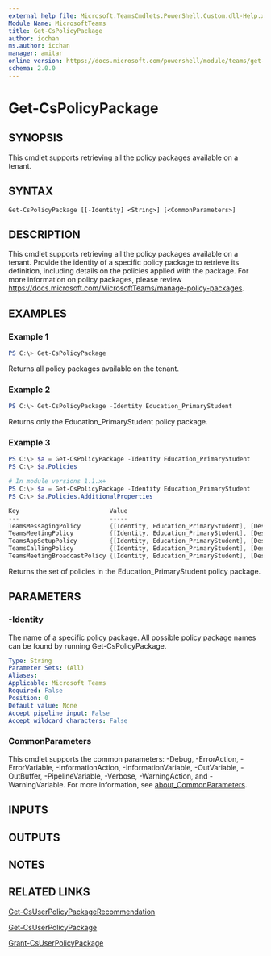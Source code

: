 ```yaml
---
external help file: Microsoft.TeamsCmdlets.PowerShell.Custom.dll-Help.xml
Module Name: MicrosoftTeams
title: Get-CsPolicyPackage
author: icchan
ms.author: icchan
manager: amitar
online version: https://docs.microsoft.com/powershell/module/teams/get-cspolicypackage
schema: 2.0.0
---
```


# Get-CsPolicyPackage

## SYNOPSIS

This cmdlet supports retrieving all the policy packages available on a tenant.

## SYNTAX

```
Get-CsPolicyPackage [[-Identity] <String>] [<CommonParameters>]
```

## DESCRIPTION

This cmdlet supports retrieving all the policy packages available on a tenant. Provide the identity of a specific policy package to retrieve its definition, including details on the policies applied with the package.
For more information on policy packages, please review https://docs.microsoft.com/MicrosoftTeams/manage-policy-packages.

## EXAMPLES

### Example 1
```powershell
PS C:\> Get-CsPolicyPackage
```

Returns all policy packages available on the tenant.

### Example 2
```powershell
PS C:\> Get-CsPolicyPackage -Identity Education_PrimaryStudent
```

Returns only the Education_PrimaryStudent policy package.

### Example 3
```powershell
PS C:\> $a = Get-CsPolicyPackage -Identity Education_PrimaryStudent
PS C:\> $a.Policies

# In module versions 1.1.x+
PS C:\> $a = Get-CsPolicyPackage -Identity Education_PrimaryStudent
PS C:\> $a.Policies.AdditionalProperties

Key                         Value
---                         -----
TeamsMessagingPolicy        {[Identity, Education_PrimaryStudent], [Description, This is an Education_PrimarySt…
TeamsMeetingPolicy          {[Identity, Education_PrimaryStudent], [Description, This is an Education_PrimarySt…
TeamsAppSetupPolicy         {[Identity, Education_PrimaryStudent], [Description, This is an Education_PrimarySt…
TeamsCallingPolicy          {[Identity, Education_PrimaryStudent], [Description, This is an Education_PrimarySt…
TeamsMeetingBroadcastPolicy {[Identity, Education_PrimaryStudent], [Description, This is an Education_PrimarySt…
```

Returns the set of policies in the Education_PrimaryStudent policy package.

## PARAMETERS

### -Identity

The name of a specific policy package. All possible policy package names can be found by running Get-CsPolicyPackage.

```yaml
Type: String
Parameter Sets: (All)
Aliases:
Applicable: Microsoft Teams
Required: False
Position: 0
Default value: None
Accept pipeline input: False
Accept wildcard characters: False
```

### CommonParameters
This cmdlet supports the common parameters: -Debug, -ErrorAction, -ErrorVariable, -InformationAction, -InformationVariable, -OutVariable, -OutBuffer, -PipelineVariable, -Verbose, -WarningAction, and -WarningVariable. For more information, see [about_CommonParameters](https://go.microsoft.com/fwlink/?LinkID=113216).

## INPUTS

## OUTPUTS

## NOTES

## RELATED LINKS

[Get-CsUserPolicyPackageRecommendation](Get-CsUserPolicyPackageRecommendation.md)

[Get-CsUserPolicyPackage](Get-CsUserPolicyPackage.md)

[Grant-CsUserPolicyPackage](Grant-CsUserPolicyPackage.md)
